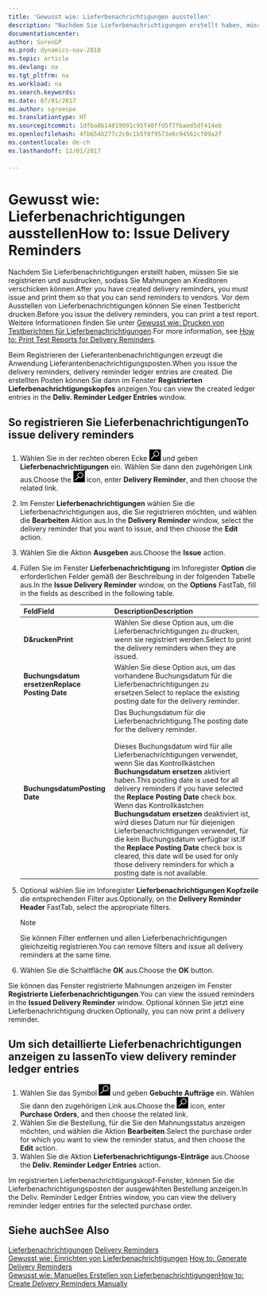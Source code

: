 ```yaml
---
title: 'Gewusst wie: Lieferbenachrichtigungen ausstellen'
description: "Nachdem Sie Lieferbenachrichtigungen erstellt haben, müssen Sie sie registrieren und ausdrucken, sodass Sie Mahnungen an Kreditoren verschicken können. Vor dem Ausstellen von Lieferbenachrichtigungen können Sie einen Testbericht drucken."
documentationcenter: 
author: SorenGP
ms.prod: dynamics-nav-2018
ms.topic: article
ms.devlang: na
ms.tgt_pltfrm: na
ms.workload: na
ms.search.keywords: 
ms.date: 07/01/2017
ms.author: sgroespe
ms.translationtype: HT
ms.sourcegitcommit: 1dfba8b14019991c95f40ffd5f7fbaed5df414eb
ms.openlocfilehash: 4fb654b277c2c0c1b5f8f9573e6c94562cf09a2f
ms.contentlocale: de-ch
ms.lasthandoff: 12/01/2017

---
```

# <a name="how-to-issue-delivery-reminders"></a><span data-ttu-id="e977f-104">Gewusst wie: Lieferbenachrichtigungen ausstellen</span><span class="sxs-lookup"><span data-stu-id="e977f-104">How to: Issue Delivery Reminders</span></span>
<span data-ttu-id="e977f-105">Nachdem Sie Lieferbenachrichtigungen erstellt haben, müssen Sie sie registrieren und ausdrucken, sodass Sie Mahnungen an Kreditoren verschicken können.</span><span class="sxs-lookup"><span data-stu-id="e977f-105">After you have created delivery reminders, you must issue and print them so that you can send reminders to vendors.</span></span> <span data-ttu-id="e977f-106">Vor dem Ausstellen von Lieferbenachrichtigungen können Sie einen Testbericht drucken.</span><span class="sxs-lookup"><span data-stu-id="e977f-106">Before you issue the delivery reminders, you can print a test report.</span></span> <span data-ttu-id="e977f-107">Weitere Informationen finden Sie unter [Gewusst wie: Drucken von Testberichten für Lieferbenachrichtigungen](how-to-print-test-reports-for-delivery-reminders.md).</span><span class="sxs-lookup"><span data-stu-id="e977f-107">For more information, see [How to: Print Test Reports for Delivery Reminders](how-to-print-test-reports-for-delivery-reminders.md).</span></span>  

<span data-ttu-id="e977f-108">Beim Registrieren der Lieferantenbenachrichtigungen erzeugt die Anwendung Lieferantenbenachrichtigungsposten.</span><span class="sxs-lookup"><span data-stu-id="e977f-108">When you issue the delivery reminders, delivery reminder ledger entries are created.</span></span> <span data-ttu-id="e977f-109">Die erstellten Posten können Sie dann im Fenster **Registrierten Lieferbenachrichtigungskopfes** anzeigen.</span><span class="sxs-lookup"><span data-stu-id="e977f-109">You can view the created ledger entries in the **Deliv. Reminder Ledger Entries** window.</span></span>  

## <a name="to-issue-delivery-reminders"></a><span data-ttu-id="e977f-110">So registrieren Sie Lieferbenachrichtigungen</span><span class="sxs-lookup"><span data-stu-id="e977f-110">To issue delivery reminders</span></span>  

1.  <span data-ttu-id="e977f-111">Wählen Sie in der rechten oberen Ecke ![Nach Seite oder Bericht suchen](../../media/ui-search/search_small.png "Symbol nach Seite oder Bericht suchen") und geben **Lieferbenachrichtigungen** ein. Wählen Sie dann den zugehörigen Link aus.</span><span class="sxs-lookup"><span data-stu-id="e977f-111">Choose the ![Search for Page or Report](../../media/ui-search/search_small.png "Search for Page or Report icon") icon, enter **Delivery Reminder**, and then choose the related link.</span></span>  
2.  <span data-ttu-id="e977f-112">Im Fenster **Lieferbenachrichtigungen** wählen Sie die Lieferbenachrichtigungen aus, die Sie registrieren möchten, und wählen die **Bearbeiten** Aktion aus.</span><span class="sxs-lookup"><span data-stu-id="e977f-112">In the **Delivery Reminder** window, select the delivery reminder that you want to issue, and then choose the **Edit** action.</span></span>  
3.  <span data-ttu-id="e977f-113">Wählen Sie die Aktion **Ausgeben** aus.</span><span class="sxs-lookup"><span data-stu-id="e977f-113">Choose the **Issue** action.</span></span>  
4.  <span data-ttu-id="e977f-114">Füllen Sie im Fenster **Lieferbenachrichtigung** im Inforegister **Option** die erforderlichen Felder gemäß der Beschreibung in der folgenden Tabelle aus.</span><span class="sxs-lookup"><span data-stu-id="e977f-114">In the **Issue Delivery Reminder** window, on the **Options** FastTab, fill in the fields as described in the following table.</span></span>  

    |<span data-ttu-id="e977f-115">Feld</span><span class="sxs-lookup"><span data-stu-id="e977f-115">Field</span></span>|<span data-ttu-id="e977f-116">Description</span><span class="sxs-lookup"><span data-stu-id="e977f-116">Description</span></span>|  
    |---------------------------------|---------------------------------------|  
    |<span data-ttu-id="e977f-117">**D&rucken**</span><span class="sxs-lookup"><span data-stu-id="e977f-117">**Print**</span></span>|<span data-ttu-id="e977f-118">Wählen Sie diese Option aus, um die Lieferbenachrichtigungen zu drucken, wenn sie registriert werden.</span><span class="sxs-lookup"><span data-stu-id="e977f-118">Select to print the delivery reminders when they are issued.</span></span>|  
    |<span data-ttu-id="e977f-119">**Buchungsdatum ersetzen**</span><span class="sxs-lookup"><span data-stu-id="e977f-119">**Replace Posting Date**</span></span>|<span data-ttu-id="e977f-120">Wählen Sie diese Option aus, um das vorhandene Buchungsdatum für die Lieferbenachrichtigungen zu ersetzen.</span><span class="sxs-lookup"><span data-stu-id="e977f-120">Select to replace the existing posting date for the delivery reminder.</span></span>|  
    |<span data-ttu-id="e977f-121">**Buchungsdatum**</span><span class="sxs-lookup"><span data-stu-id="e977f-121">**Posting Date**</span></span>|<span data-ttu-id="e977f-122">Das Buchungsdatum für die Lieferbenachrichtigung.</span><span class="sxs-lookup"><span data-stu-id="e977f-122">The posting date for the delivery reminder.</span></span><br /><br /> <span data-ttu-id="e977f-123">Dieses Buchungsdatum wird für alle Lieferbenachrichtigungen verwendet, wenn Sie das Kontrollkästchen **Buchungsdatum ersetzen** aktiviert haben.</span><span class="sxs-lookup"><span data-stu-id="e977f-123">This posting date is used for all delivery reminders if you have selected the **Replace Posting Date** check box.</span></span> <span data-ttu-id="e977f-124">Wenn das Kontrollkästchen **Buchungsdatum ersetzen** deaktiviert ist, wird dieses Datum nur für diejenigen Lieferbenachrichtigungen verwendet, für die kein Buchungsdatum verfügbar ist.</span><span class="sxs-lookup"><span data-stu-id="e977f-124">If the **Replace Posting Date** check box is cleared, this date will be used for only those delivery reminders for which a posting date is not available.</span></span>|  

5.  <span data-ttu-id="e977f-125">Optional wählen Sie im Inforegister **Lieferbenachrichtigungen Kopfzeile** die entsprechenden Filter aus.</span><span class="sxs-lookup"><span data-stu-id="e977f-125">Optionally, on the **Delivery Reminder Header** FastTab, select the appropriate filters.</span></span>  

    > [!NOTE]  
    >  <span data-ttu-id="e977f-126">Sie können Filter entfernen und allen Lieferbenachrichtigungen gleichzeitig registrieren.</span><span class="sxs-lookup"><span data-stu-id="e977f-126">You can remove filters and issue all delivery reminders at the same time.</span></span>  

6.  <span data-ttu-id="e977f-127">Wählen Sie die Schaltfläche **OK** aus.</span><span class="sxs-lookup"><span data-stu-id="e977f-127">Choose the **OK** button.</span></span>  

<span data-ttu-id="e977f-128">Sie können das Fenster registrierte Mahnungen anzeigen im Fenster **Registrierte Lieferbenachrichtigungen**.</span><span class="sxs-lookup"><span data-stu-id="e977f-128">You can view the issued reminders in the **Issued Delivery Reminder** window.</span></span> <span data-ttu-id="e977f-129">Optional können Sie jetzt eine Lieferbenachrichtigung drucken.</span><span class="sxs-lookup"><span data-stu-id="e977f-129">Optionally, you can now print a delivery reminder.</span></span>  

## <a name="to-view-delivery-reminder-ledger-entries"></a><span data-ttu-id="e977f-130">Um sich detaillierte Lieferbenachrichtigungen anzeigen zu lassen</span><span class="sxs-lookup"><span data-stu-id="e977f-130">To view delivery reminder ledger entries</span></span>  

1.  <span data-ttu-id="e977f-131">Wählen Sie das Symbol ![Nach Seite oder Bericht suchen](../../media/ui-search/search_small.png "Nach Seite oder Bericht suchen") und geben **Gebuchte Aufträge** ein. Wählen Sie dann den zugehörigen Link aus.</span><span class="sxs-lookup"><span data-stu-id="e977f-131">Choose the ![Search for Page or Report](../../media/ui-search/search_small.png "Search for Page or Report icon") icon, enter **Purchase Orders**, and then choose the related link.</span></span>  
2.  <span data-ttu-id="e977f-132">Wählen Sie die Bestellung, für die Sie den Mahnungsstatus anzeigen möchten, und wählen die Aktion **Bearbeiten**.</span><span class="sxs-lookup"><span data-stu-id="e977f-132">Select the purchase order for which you want to view the reminder status, and then choose the **Edit** action.</span></span>  
3.  <span data-ttu-id="e977f-133">Wählen Sie die Aktion **Lieferbenachrichtigungs-Einträge** aus.</span><span class="sxs-lookup"><span data-stu-id="e977f-133">Choose the **Deliv. Reminder Ledger Entries** action.</span></span>  

<span data-ttu-id="e977f-134">Im registrierten Lieferbenachrichtigungskopf-Fenster, können Sie die Lieferbenachrichtigungsposten der ausgewählten Bestellung anzeigen.</span><span class="sxs-lookup"><span data-stu-id="e977f-134">In the Deliv. Reminder Ledger Entries window, you can view the delivery reminder ledger entries for the selected purchase order.</span></span>  

## <a name="see-also"></a><span data-ttu-id="e977f-135">Siehe auch</span><span class="sxs-lookup"><span data-stu-id="e977f-135">See Also</span></span>  
 <span data-ttu-id="e977f-136">[Lieferbenachrichtigungen](delivery-reminders.md) </span><span class="sxs-lookup"><span data-stu-id="e977f-136">[Delivery Reminders](delivery-reminders.md) </span></span>  
 <span data-ttu-id="e977f-137">[Gewusst wie: Einrichten von Lieferbenachrichtigungen](how-to-generate-delivery-reminders.md) </span><span class="sxs-lookup"><span data-stu-id="e977f-137">[How to: Generate Delivery Reminders](how-to-generate-delivery-reminders.md) </span></span>  
 [<span data-ttu-id="e977f-138">Gewusst wie: Manuelles Erstellen von Lieferbenachrichtigungen</span><span class="sxs-lookup"><span data-stu-id="e977f-138">How to: Create Delivery Reminders Manually</span></span>](how-to-create-delivery-reminders-manually.md)


